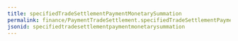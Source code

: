 ```yaml
---
title: specifiedTradeSettlementPaymentMonetarySummation
permalink: finance/PaymentTradeSettlement.specifiedTradeSettlementPaymentMonetarySummation.html
jsonid: specifiedtradesettlementpaymentmonetarysummation
---
```

